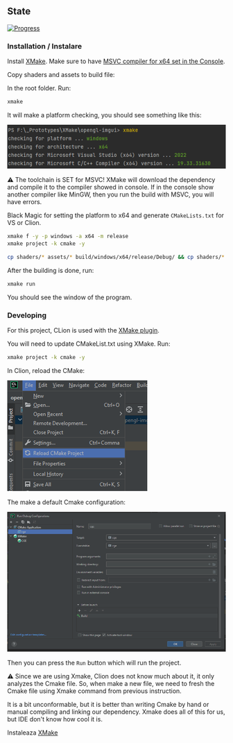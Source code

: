 ## State 

[![Progress](https://blog.teamsatchel.com/hs-fs/hubfs/Blog%20Thumbnails/Understanding%20Progress%208%20and%20Attainment%208.png?width=3125&name=Understanding%20Progress%208%20and%20Attainment%208.png)](docs/current_progress_2022_11_12.mp4)

### Installation / Instalare

Install [XMake](https://xmake.io/#/guide/installation). Make sure to have [MSVC compiler for x64 set in the Console](https://learn.microsoft.com/en-us/cpp/build/building-on-the-command-line?view=msvc-170).

Copy shaders and assets to build file:

In the root folder. Run:

```bash
xmake
```

It will make a platform checking, you should see something like this:

![](docs/msvc.png)

:warning: The toolchain is SET for MSVC! XMake will download the dependency and compile it to the compiler showed in console. If in the console show another compiler like MinGW, then you run the build with MSVC, you will have errors.

Black Magic for setting the platform to x64 and generate `CMakeLists.txt` for VS or Clion.

```bash
xmake f -y -p windows -a x64 -m release
xmake project -k cmake -y
```

```bash
cp shaders/* assets/* build/windows/x64/release/Debug/ && cp shaders/* assets/* build/windows/x64/release/
```


After the building is done, run:

```bash
xmake run
```

You should see the window of the program.


### Developing

For this project, CLion is used with the [XMake plugin](https://plugins.jetbrains.com/plugin/10156-xmake).

You will need to update CMakeList.txt using XMake. Run:

```bash
xmake project -k cmake -y
```

In Clion, reload the CMake:

![](docs/clion-cmake.png)

The make a default Cmake configuration:

![](docs/clion-config.png)

Then you can press the `Run` button which will run the project.

:warning: Since we are using Xmake, Clion does not know much about it, it only analyzes the Cmake file. So, when make a new file, we need to fresh the Cmake file using Xmake command from previous instruction.

It is a bit unconformable, but it is better than writing Cmake by hand or manual compiling and linking our dependency. Xmake does all of this for us, but IDE don't know how cool it is.


Instaleaza [XMake](https://xmake.io/#/guide/installation)